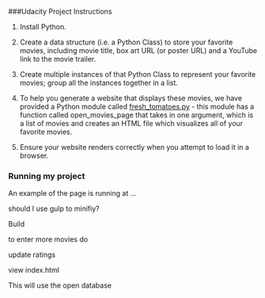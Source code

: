 ###Udacity Project Instructions
1. Install Python.

2. Create a data structure (i.e. a Python Class) to store your favorite movies, including movie title, box art URL (or poster URL) and a YouTube link to the movie trailer.

3. Create multiple instances of that Python Class to represent your favorite movies; group all the instances together in a list.

4. To help you generate a website that displays these movies, we have provided a Python module called [fresh_tomatoes.py](https://s3.amazonaws.com/udacity-hosted-downloads/ud036/fresh_tomatoes.py) - this module has a function called open_movies_page that takes in one argument, which is a list of movies and creates an HTML file which visualizes all of your favorite movies.

5. Ensure your website renders correctly when you attempt to load it in a browser.


### Running my project

An example of the page is running at ...

should I use gulp to minifiy?

Build

to enter more movies do

update ratings

view index.html

This will use the open database